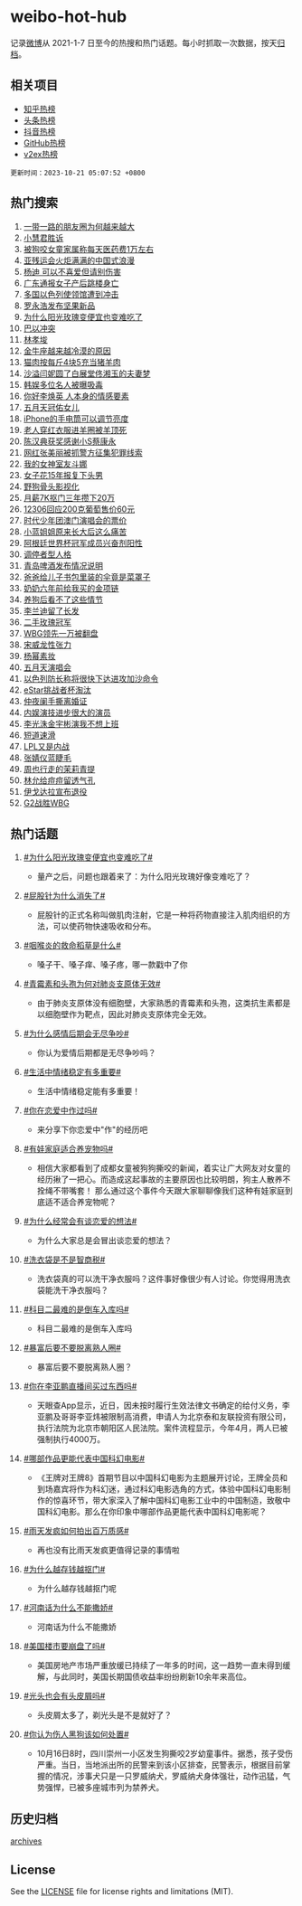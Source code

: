 # weibo-hot-hub

记录[微博](https://www.weibo.com)从 2021-1-7 日至今的热搜和热门话题。每小时抓取一次数据，按天[归档](archives)。

## 相关项目

- [知乎热榜](https://github.com/lonnyzhang423/zhihu-hot-hub)
- [头条热榜](https://github.com/lonnyzhang423/toutiao-hot-hub)
- [抖音热榜](https://github.com/lonnyzhang423/douyin-hot-hub)
- [GitHub热榜](https://github.com/lonnyzhang423/github-hot-hub)
- [v2ex热榜](https://github.com/lonnyzhang423/v2ex-hot-hub)


`更新时间：2023-10-21 05:07:52 +0800`

## 热门搜索

1. [一带一路的朋友圈为何越来越大](https://m.weibo.cn/search?containerid=100103type%3D1%26t%3D10%26q%3D%23%E4%B8%80%E5%B8%A6%E4%B8%80%E8%B7%AF%E7%9A%84%E6%9C%8B%E5%8F%8B%E5%9C%88%E4%B8%BA%E4%BD%95%E8%B6%8A%E6%9D%A5%E8%B6%8A%E5%A4%A7%23&stream_entry_id=51&isnewpage=1&extparam=seat%3D1%26stream_entry_id%3D51%26q%3D%2523%25E4%25B8%2580%25E5%25B8%25A6%25E4%25B8%2580%25E8%25B7%25AF%25E7%259A%2584%25E6%259C%258B%25E5%258F%258B%25E5%259C%2588%25E4%25B8%25BA%25E4%25BD%2595%25E8%25B6%258A%25E6%259D%25A5%25E8%25B6%258A%25E5%25A4%25A7%2523%26c_type%3D51%26dgr%3D0%26cate%3D10103%26pos%3D0%26filter_type%3Drealtimehot%26display_time%3D1697836071%26pre_seqid%3D169783607102606463113)
1. [小慧君胜诉](https://m.weibo.cn/search?containerid=100103type%3D1%26t%3D10%26q%3D%23%E5%B0%8F%E6%85%A7%E5%90%9B%E8%83%9C%E8%AF%89%23&stream_entry_id=31&isnewpage=1&extparam=seat%3D1%26flag%3D2%26stream_entry_id%3D31%26filter_type%3Drealtimehot%26c_type%3D31%26dgr%3D0%26band_rank%3D1%26q%3D%2523%25E5%25B0%258F%25E6%2585%25A7%25E5%2590%259B%25E8%2583%259C%25E8%25AF%2589%2523%26pos%3D0%26realpos%3D1%26lcate%3D5001%26cate%3D5001%26display_time%3D1697836071%26pre_seqid%3D169783607102606463113)
1. [被狗咬女童家属称每天医药费1万左右](https://m.weibo.cn/search?containerid=100103type%3D1%26t%3D10%26q%3D%23%E8%A2%AB%E7%8B%97%E5%92%AC%E5%A5%B3%E7%AB%A5%E5%AE%B6%E5%B1%9E%E7%A7%B0%E6%AF%8F%E5%A4%A9%E5%8C%BB%E8%8D%AF%E8%B4%B91%E4%B8%87%E5%B7%A6%E5%8F%B3%23&stream_entry_id=31&isnewpage=1&extparam=seat%3D1%26flag%3D2%26stream_entry_id%3D31%26filter_type%3Drealtimehot%26c_type%3D31%26dgr%3D0%26band_rank%3D2%26q%3D%2523%25E8%25A2%25AB%25E7%258B%2597%25E5%2592%25AC%25E5%25A5%25B3%25E7%25AB%25A5%25E5%25AE%25B6%25E5%25B1%259E%25E7%25A7%25B0%25E6%25AF%258F%25E5%25A4%25A9%25E5%258C%25BB%25E8%258D%25AF%25E8%25B4%25B91%25E4%25B8%2587%25E5%25B7%25A6%25E5%258F%25B3%2523%26pos%3D1%26realpos%3D2%26lcate%3D5001%26cate%3D5001%26display_time%3D1697836071%26pre_seqid%3D169783607102606463113)
1. [亚残运会火炬满满的中国式浪漫](https://m.weibo.cn/search?containerid=100103type%3D1%26t%3D10%26q%3D%23%E4%BA%9A%E6%AE%8B%E8%BF%90%E4%BC%9A%E7%81%AB%E7%82%AC%E6%BB%A1%E6%BB%A1%E7%9A%84%E4%B8%AD%E5%9B%BD%E5%BC%8F%E6%B5%AA%E6%BC%AB%23&stream_entry_id=31&isnewpage=1&extparam=seat%3D1%26flag%3D0%26stream_entry_id%3D31%26filter_type%3Drealtimehot%26c_type%3D31%26dgr%3D0%26band_rank%3D3%26q%3D%2523%25E4%25BA%259A%25E6%25AE%258B%25E8%25BF%2590%25E4%25BC%259A%25E7%2581%25AB%25E7%2582%25AC%25E6%25BB%25A1%25E6%25BB%25A1%25E7%259A%2584%25E4%25B8%25AD%25E5%259B%25BD%25E5%25BC%258F%25E6%25B5%25AA%25E6%25BC%25AB%2523%26pos%3D2%26realpos%3D3%26lcate%3D5001%26cate%3D5001%26display_time%3D1697836071%26pre_seqid%3D169783607102606463113)
1. [杨迪 可以不喜爱但请别伤害](https://m.weibo.cn/search?containerid=100103type%3D1%26t%3D10%26q%3D%E6%9D%A8%E8%BF%AA+%E5%8F%AF%E4%BB%A5%E4%B8%8D%E5%96%9C%E7%88%B1%E4%BD%86%E8%AF%B7%E5%88%AB%E4%BC%A4%E5%AE%B3&stream_entry_id=31&isnewpage=1&extparam=seat%3D1%26flag%3D16%26stream_entry_id%3D31%26filter_type%3Drealtimehot%26c_type%3D31%26dgr%3D0%26band_rank%3D4%26q%3D%25E6%259D%25A8%25E8%25BF%25AA%2520%25E5%258F%25AF%25E4%25BB%25A5%25E4%25B8%258D%25E5%2596%259C%25E7%2588%25B1%25E4%25BD%2586%25E8%25AF%25B7%25E5%2588%25AB%25E4%25BC%25A4%25E5%25AE%25B3%26pos%3D3%26realpos%3D4%26lcate%3D5001%26cate%3D5001%26display_time%3D1697836071%26pre_seqid%3D169783607102606463113)
1. [广东通报女子产后跳楼身亡](https://m.weibo.cn/search?containerid=100103type%3D1%26t%3D10%26q%3D%23%E5%B9%BF%E4%B8%9C%E9%80%9A%E6%8A%A5%E5%A5%B3%E5%AD%90%E4%BA%A7%E5%90%8E%E8%B7%B3%E6%A5%BC%E8%BA%AB%E4%BA%A1%23&stream_entry_id=31&isnewpage=1&extparam=seat%3D1%26flag%3D0%26stream_entry_id%3D31%26filter_type%3Drealtimehot%26c_type%3D31%26dgr%3D0%26band_rank%3D5%26q%3D%2523%25E5%25B9%25BF%25E4%25B8%259C%25E9%2580%259A%25E6%258A%25A5%25E5%25A5%25B3%25E5%25AD%2590%25E4%25BA%25A7%25E5%2590%258E%25E8%25B7%25B3%25E6%25A5%25BC%25E8%25BA%25AB%25E4%25BA%25A1%2523%26pos%3D4%26realpos%3D5%26lcate%3D5001%26cate%3D5001%26display_time%3D1697836071%26pre_seqid%3D169783607102606463113)
1. [多国以色列使领馆遭到冲击](https://m.weibo.cn/search?containerid=100103type%3D1%26t%3D10%26q%3D%23%E5%A4%9A%E5%9B%BD%E4%BB%A5%E8%89%B2%E5%88%97%E4%BD%BF%E9%A2%86%E9%A6%86%E9%81%AD%E5%88%B0%E5%86%B2%E5%87%BB%23&stream_entry_id=31&isnewpage=1&extparam=seat%3D1%26flag%3D2%26stream_entry_id%3D31%26filter_type%3Drealtimehot%26c_type%3D31%26dgr%3D0%26band_rank%3D6%26q%3D%2523%25E5%25A4%259A%25E5%259B%25BD%25E4%25BB%25A5%25E8%2589%25B2%25E5%2588%2597%25E4%25BD%25BF%25E9%25A2%2586%25E9%25A6%2586%25E9%2581%25AD%25E5%2588%25B0%25E5%2586%25B2%25E5%2587%25BB%2523%26pos%3D5%26realpos%3D6%26lcate%3D5001%26cate%3D5001%26display_time%3D1697836071%26pre_seqid%3D169783607102606463113)
1. [罗永浩发布坚果新品](https://m.weibo.cn/search?containerid=100103type%3D1%26t%3D10%26q%3D%23%E7%BD%97%E6%B0%B8%E6%B5%A9%E5%8F%91%E5%B8%83%E5%9D%9A%E6%9E%9C%E6%96%B0%E5%93%81%23&stream_entry_id=31&isnewpage=1&extparam=seat%3D1%26stream_entry_id%3D31%26filter_type%3Drealtimehot%26c_type%3D31%26adid%3D208542%26band_rank%3D7%26is_ad_pos%3D1%26dgr%3D0%26pos%3D6%26cate%3D5001%26lcate%3D5001%26topic_ad%3D1%26q%3D%2523%25E7%25BD%2597%25E6%25B0%25B8%25E6%25B5%25A9%25E5%258F%2591%25E5%25B8%2583%25E5%259D%259A%25E6%259E%259C%25E6%2596%25B0%25E5%2593%2581%2523%26display_time%3D1697836071%26pre_seqid%3D169783607102606463113)
1. [为什么阳光玫瑰变便宜也变难吃了](https://m.weibo.cn/search?containerid=100103type%3D1%26t%3D10%26q%3D%23%E4%B8%BA%E4%BB%80%E4%B9%88%E9%98%B3%E5%85%89%E7%8E%AB%E7%91%B0%E5%8F%98%E4%BE%BF%E5%AE%9C%E4%B9%9F%E5%8F%98%E9%9A%BE%E5%90%83%E4%BA%86%23&stream_entry_id=31&isnewpage=1&extparam=seat%3D1%26flag%3D2%26stream_entry_id%3D31%26filter_type%3Drealtimehot%26c_type%3D31%26dgr%3D0%26band_rank%3D7%26q%3D%2523%25E4%25B8%25BA%25E4%25BB%2580%25E4%25B9%2588%25E9%2598%25B3%25E5%2585%2589%25E7%258E%25AB%25E7%2591%25B0%25E5%258F%2598%25E4%25BE%25BF%25E5%25AE%259C%25E4%25B9%259F%25E5%258F%2598%25E9%259A%25BE%25E5%2590%2583%25E4%25BA%2586%2523%26pos%3D7%26realpos%3D7%26lcate%3D5001%26cate%3D5001%26display_time%3D1697836071%26pre_seqid%3D169783607102606463113)
1. [巴以冲突](https://m.weibo.cn/search?containerid=100103type%3D1%26t%3D10%26q%3D%23%E5%B7%B4%E4%BB%A5%E5%86%B2%E7%AA%81%23&stream_entry_id=31&isnewpage=1&extparam=seat%3D1%26flag%3D16%26stream_entry_id%3D31%26filter_type%3Drealtimehot%26c_type%3D31%26dgr%3D0%26band_rank%3D8%26q%3D%2523%25E5%25B7%25B4%25E4%25BB%25A5%25E5%2586%25B2%25E7%25AA%2581%2523%26pos%3D8%26realpos%3D8%26lcate%3D5001%26cate%3D5001%26display_time%3D1697836071%26pre_seqid%3D169783607102606463113)
1. [林孝埈](https://m.weibo.cn/search?containerid=100103type%3D1%26t%3D10%26q%3D%E6%9E%97%E5%AD%9D%E5%9F%88&stream_entry_id=31&isnewpage=1&extparam=seat%3D1%26flag%3D0%26stream_entry_id%3D31%26filter_type%3Drealtimehot%26c_type%3D31%26dgr%3D0%26band_rank%3D9%26q%3D%25E6%259E%2597%25E5%25AD%259D%25E5%259F%2588%26pos%3D9%26realpos%3D9%26lcate%3D5001%26cate%3D5001%26display_time%3D1697836071%26pre_seqid%3D169783607102606463113)
1. [金牛座越来越冷漠的原因](https://m.weibo.cn/search?containerid=100103type%3D1%26t%3D10%26q%3D%E9%87%91%E7%89%9B%E5%BA%A7%E8%B6%8A%E6%9D%A5%E8%B6%8A%E5%86%B7%E6%BC%A0%E7%9A%84%E5%8E%9F%E5%9B%A0&stream_entry_id=31&isnewpage=1&extparam=seat%3D1%26flag%3D0%26stream_entry_id%3D31%26filter_type%3Drealtimehot%26c_type%3D31%26dgr%3D0%26band_rank%3D10%26q%3D%25E9%2587%2591%25E7%2589%259B%25E5%25BA%25A7%25E8%25B6%258A%25E6%259D%25A5%25E8%25B6%258A%25E5%2586%25B7%25E6%25BC%25A0%25E7%259A%2584%25E5%258E%259F%25E5%259B%25A0%26pos%3D10%26realpos%3D10%26lcate%3D5001%26cate%3D5001%26display_time%3D1697836071%26pre_seqid%3D169783607102606463113)
1. [猫肉按每斤4块5充当猪羊肉](https://m.weibo.cn/search?containerid=100103type%3D1%26t%3D10%26q%3D%23%E7%8C%AB%E8%82%89%E6%8C%89%E6%AF%8F%E6%96%A44%E5%9D%975%E5%85%85%E5%BD%93%E7%8C%AA%E7%BE%8A%E8%82%89%23&stream_entry_id=31&isnewpage=1&extparam=seat%3D1%26flag%3D2%26stream_entry_id%3D31%26filter_type%3Drealtimehot%26c_type%3D31%26dgr%3D0%26band_rank%3D11%26q%3D%2523%25E7%258C%25AB%25E8%2582%2589%25E6%258C%2589%25E6%25AF%258F%25E6%2596%25A44%25E5%259D%25975%25E5%2585%2585%25E5%25BD%2593%25E7%258C%25AA%25E7%25BE%258A%25E8%2582%2589%2523%26pos%3D11%26realpos%3D11%26lcate%3D5001%26cate%3D5001%26display_time%3D1697836071%26pre_seqid%3D169783607102606463113)
1. [沙溢闫妮圆了白展堂佟湘玉的夫妻梦](https://m.weibo.cn/search?containerid=100103type%3D1%26t%3D10%26q%3D%23%E6%B2%99%E6%BA%A2%E9%97%AB%E5%A6%AE%E5%9C%86%E4%BA%86%E7%99%BD%E5%B1%95%E5%A0%82%E4%BD%9F%E6%B9%98%E7%8E%89%E7%9A%84%E5%A4%AB%E5%A6%BB%E6%A2%A6%23&stream_entry_id=31&isnewpage=1&extparam=seat%3D1%26flag%3D0%26stream_entry_id%3D31%26filter_type%3Drealtimehot%26c_type%3D31%26dgr%3D0%26band_rank%3D12%26q%3D%2523%25E6%25B2%2599%25E6%25BA%25A2%25E9%2597%25AB%25E5%25A6%25AE%25E5%259C%2586%25E4%25BA%2586%25E7%2599%25BD%25E5%25B1%2595%25E5%25A0%2582%25E4%25BD%259F%25E6%25B9%2598%25E7%258E%2589%25E7%259A%2584%25E5%25A4%25AB%25E5%25A6%25BB%25E6%25A2%25A6%2523%26pos%3D12%26realpos%3D12%26lcate%3D5001%26cate%3D5001%26display_time%3D1697836071%26pre_seqid%3D169783607102606463113)
1. [韩娱多位名人被曝吸毒](https://m.weibo.cn/search?containerid=100103type%3D1%26t%3D10%26q%3D%23%E9%9F%A9%E5%A8%B1%E5%A4%9A%E4%BD%8D%E5%90%8D%E4%BA%BA%E8%A2%AB%E6%9B%9D%E5%90%B8%E6%AF%92%23&stream_entry_id=31&isnewpage=1&extparam=seat%3D1%26flag%3D0%26stream_entry_id%3D31%26filter_type%3Drealtimehot%26c_type%3D31%26dgr%3D0%26band_rank%3D13%26q%3D%2523%25E9%259F%25A9%25E5%25A8%25B1%25E5%25A4%259A%25E4%25BD%258D%25E5%2590%258D%25E4%25BA%25BA%25E8%25A2%25AB%25E6%259B%259D%25E5%2590%25B8%25E6%25AF%2592%2523%26pos%3D13%26realpos%3D13%26lcate%3D5001%26cate%3D5001%26display_time%3D1697836071%26pre_seqid%3D169783607102606463113)
1. [你好李焕英 人本身的情感要素](https://m.weibo.cn/search?containerid=100103type%3D1%26t%3D10%26q%3D%E4%BD%A0%E5%A5%BD%E6%9D%8E%E7%84%95%E8%8B%B1+%E4%BA%BA%E6%9C%AC%E8%BA%AB%E7%9A%84%E6%83%85%E6%84%9F%E8%A6%81%E7%B4%A0&stream_entry_id=31&isnewpage=1&extparam=seat%3D1%26flag%3D2%26stream_entry_id%3D31%26filter_type%3Drealtimehot%26c_type%3D31%26dgr%3D0%26band_rank%3D14%26q%3D%25E4%25BD%25A0%25E5%25A5%25BD%25E6%259D%258E%25E7%2584%2595%25E8%258B%25B1%2520%25E4%25BA%25BA%25E6%259C%25AC%25E8%25BA%25AB%25E7%259A%2584%25E6%2583%2585%25E6%2584%259F%25E8%25A6%2581%25E7%25B4%25A0%26pos%3D14%26realpos%3D14%26lcate%3D5001%26cate%3D5001%26display_time%3D1697836071%26pre_seqid%3D169783607102606463113)
1. [五月天冠佑女儿](https://m.weibo.cn/search?containerid=100103type%3D1%26t%3D10%26q%3D%E4%BA%94%E6%9C%88%E5%A4%A9%E5%86%A0%E4%BD%91%E5%A5%B3%E5%84%BF&stream_entry_id=31&isnewpage=1&extparam=seat%3D1%26flag%3D0%26stream_entry_id%3D31%26filter_type%3Drealtimehot%26c_type%3D31%26dgr%3D0%26band_rank%3D15%26q%3D%25E4%25BA%2594%25E6%259C%2588%25E5%25A4%25A9%25E5%2586%25A0%25E4%25BD%2591%25E5%25A5%25B3%25E5%2584%25BF%26pos%3D15%26realpos%3D15%26lcate%3D5001%26cate%3D5001%26display_time%3D1697836071%26pre_seqid%3D169783607102606463113)
1. [iPhone的手电筒可以调节亮度](https://m.weibo.cn/search?containerid=100103type%3D1%26t%3D10%26q%3DiPhone%E7%9A%84%E6%89%8B%E7%94%B5%E7%AD%92%E5%8F%AF%E4%BB%A5%E8%B0%83%E8%8A%82%E4%BA%AE%E5%BA%A6&stream_entry_id=31&isnewpage=1&extparam=seat%3D1%26flag%3D0%26stream_entry_id%3D31%26filter_type%3Drealtimehot%26c_type%3D31%26dgr%3D0%26band_rank%3D16%26q%3DiPhone%25E7%259A%2584%25E6%2589%258B%25E7%2594%25B5%25E7%25AD%2592%25E5%258F%25AF%25E4%25BB%25A5%25E8%25B0%2583%25E8%258A%2582%25E4%25BA%25AE%25E5%25BA%25A6%26pos%3D16%26realpos%3D16%26lcate%3D5001%26cate%3D5001%26display_time%3D1697836071%26pre_seqid%3D169783607102606463113)
1. [老人穿红衣服进羊圈被羊顶死](https://m.weibo.cn/search?containerid=100103type%3D1%26t%3D10%26q%3D%23%E8%80%81%E4%BA%BA%E7%A9%BF%E7%BA%A2%E8%A1%A3%E6%9C%8D%E8%BF%9B%E7%BE%8A%E5%9C%88%E8%A2%AB%E7%BE%8A%E9%A1%B6%E6%AD%BB%23&stream_entry_id=31&isnewpage=1&extparam=seat%3D1%26flag%3D0%26stream_entry_id%3D31%26filter_type%3Drealtimehot%26c_type%3D31%26dgr%3D0%26band_rank%3D17%26q%3D%2523%25E8%2580%2581%25E4%25BA%25BA%25E7%25A9%25BF%25E7%25BA%25A2%25E8%25A1%25A3%25E6%259C%258D%25E8%25BF%259B%25E7%25BE%258A%25E5%259C%2588%25E8%25A2%25AB%25E7%25BE%258A%25E9%25A1%25B6%25E6%25AD%25BB%2523%26pos%3D17%26realpos%3D17%26lcate%3D5001%26cate%3D5001%26display_time%3D1697836071%26pre_seqid%3D169783607102606463113)
1. [陈汉典获奖感谢小S蔡康永](https://m.weibo.cn/search?containerid=100103type%3D1%26t%3D10%26q%3D%23%E9%99%88%E6%B1%89%E5%85%B8%E8%8E%B7%E5%A5%96%E6%84%9F%E8%B0%A2%E5%B0%8FS%E8%94%A1%E5%BA%B7%E6%B0%B8%23&stream_entry_id=31&isnewpage=1&extparam=seat%3D1%26flag%3D0%26stream_entry_id%3D31%26filter_type%3Drealtimehot%26c_type%3D31%26dgr%3D0%26band_rank%3D18%26q%3D%2523%25E9%2599%2588%25E6%25B1%2589%25E5%2585%25B8%25E8%258E%25B7%25E5%25A5%2596%25E6%2584%259F%25E8%25B0%25A2%25E5%25B0%258FS%25E8%2594%25A1%25E5%25BA%25B7%25E6%25B0%25B8%2523%26pos%3D18%26realpos%3D18%26lcate%3D5001%26cate%3D5001%26display_time%3D1697836071%26pre_seqid%3D169783607102606463113)
1. [网红张美丽被抓警方征集犯罪线索](https://m.weibo.cn/search?containerid=100103type%3D1%26t%3D10%26q%3D%23%E7%BD%91%E7%BA%A2%E5%BC%A0%E7%BE%8E%E4%B8%BD%E8%A2%AB%E6%8A%93%E8%AD%A6%E6%96%B9%E5%BE%81%E9%9B%86%E7%8A%AF%E7%BD%AA%E7%BA%BF%E7%B4%A2%23&stream_entry_id=31&isnewpage=1&extparam=seat%3D1%26flag%3D0%26stream_entry_id%3D31%26filter_type%3Drealtimehot%26c_type%3D31%26dgr%3D0%26band_rank%3D19%26q%3D%2523%25E7%25BD%2591%25E7%25BA%25A2%25E5%25BC%25A0%25E7%25BE%258E%25E4%25B8%25BD%25E8%25A2%25AB%25E6%258A%2593%25E8%25AD%25A6%25E6%2596%25B9%25E5%25BE%2581%25E9%259B%2586%25E7%258A%25AF%25E7%25BD%25AA%25E7%25BA%25BF%25E7%25B4%25A2%2523%26pos%3D19%26realpos%3D19%26lcate%3D5001%26cate%3D5001%26display_time%3D1697836071%26pre_seqid%3D169783607102606463113)
1. [我的女神室友斗娜](https://m.weibo.cn/search?containerid=100103type%3D1%26t%3D10%26q%3D%E6%88%91%E7%9A%84%E5%A5%B3%E7%A5%9E%E5%AE%A4%E5%8F%8B%E6%96%97%E5%A8%9C&stream_entry_id=31&isnewpage=1&extparam=seat%3D1%26flag%3D0%26stream_entry_id%3D31%26filter_type%3Drealtimehot%26c_type%3D31%26dgr%3D0%26band_rank%3D20%26q%3D%25E6%2588%2591%25E7%259A%2584%25E5%25A5%25B3%25E7%25A5%259E%25E5%25AE%25A4%25E5%258F%258B%25E6%2596%2597%25E5%25A8%259C%26pos%3D20%26realpos%3D20%26lcate%3D5001%26cate%3D5001%26display_time%3D1697836071%26pre_seqid%3D169783607102606463113)
1. [女子花15年报复下头男](https://m.weibo.cn/search?containerid=100103type%3D1%26t%3D10%26q%3D%23%E5%A5%B3%E5%AD%90%E8%8A%B115%E5%B9%B4%E6%8A%A5%E5%A4%8D%E4%B8%8B%E5%A4%B4%E7%94%B7%23&stream_entry_id=31&isnewpage=1&extparam=seat%3D1%26flag%3D0%26stream_entry_id%3D31%26filter_type%3Drealtimehot%26c_type%3D31%26dgr%3D0%26band_rank%3D21%26q%3D%2523%25E5%25A5%25B3%25E5%25AD%2590%25E8%258A%25B115%25E5%25B9%25B4%25E6%258A%25A5%25E5%25A4%258D%25E4%25B8%258B%25E5%25A4%25B4%25E7%2594%25B7%2523%26pos%3D21%26realpos%3D21%26lcate%3D5001%26cate%3D5001%26display_time%3D1697836071%26pre_seqid%3D169783607102606463113)
1. [野狗骨头影视化](https://m.weibo.cn/search?containerid=100103type%3D1%26t%3D10%26q%3D%E9%87%8E%E7%8B%97%E9%AA%A8%E5%A4%B4%E5%BD%B1%E8%A7%86%E5%8C%96&stream_entry_id=31&isnewpage=1&extparam=seat%3D1%26flag%3D0%26stream_entry_id%3D31%26filter_type%3Drealtimehot%26c_type%3D31%26dgr%3D0%26band_rank%3D22%26q%3D%25E9%2587%258E%25E7%258B%2597%25E9%25AA%25A8%25E5%25A4%25B4%25E5%25BD%25B1%25E8%25A7%2586%25E5%258C%2596%26pos%3D22%26realpos%3D22%26lcate%3D5001%26cate%3D5001%26display_time%3D1697836071%26pre_seqid%3D169783607102606463113)
1. [月薪7K抠门三年攒下20万](https://m.weibo.cn/search?containerid=100103type%3D1%26t%3D10%26q%3D%23%E6%9C%88%E8%96%AA7K%E6%8A%A0%E9%97%A8%E4%B8%89%E5%B9%B4%E6%94%92%E4%B8%8B20%E4%B8%87%23&stream_entry_id=31&isnewpage=1&extparam=seat%3D1%26flag%3D0%26stream_entry_id%3D31%26filter_type%3Drealtimehot%26c_type%3D31%26dgr%3D0%26band_rank%3D23%26q%3D%2523%25E6%259C%2588%25E8%2596%25AA7K%25E6%258A%25A0%25E9%2597%25A8%25E4%25B8%2589%25E5%25B9%25B4%25E6%2594%2592%25E4%25B8%258B20%25E4%25B8%2587%2523%26pos%3D23%26realpos%3D23%26lcate%3D5001%26cate%3D5001%26display_time%3D1697836071%26pre_seqid%3D169783607102606463113)
1. [12306回应200克葡萄售价60元](https://m.weibo.cn/search?containerid=100103type%3D1%26t%3D10%26q%3D%2312306%E5%9B%9E%E5%BA%94200%E5%85%8B%E8%91%A1%E8%90%84%E5%94%AE%E4%BB%B760%E5%85%83%23&stream_entry_id=31&isnewpage=1&extparam=seat%3D1%26flag%3D0%26stream_entry_id%3D31%26filter_type%3Drealtimehot%26c_type%3D31%26dgr%3D0%26band_rank%3D24%26q%3D%252312306%25E5%259B%259E%25E5%25BA%2594200%25E5%2585%258B%25E8%2591%25A1%25E8%2590%2584%25E5%2594%25AE%25E4%25BB%25B760%25E5%2585%2583%2523%26pos%3D24%26realpos%3D24%26lcate%3D5001%26cate%3D5001%26display_time%3D1697836071%26pre_seqid%3D169783607102606463113)
1. [时代少年团澳门演唱会的票价](https://m.weibo.cn/search?containerid=100103type%3D1%26t%3D10%26q%3D%23%E6%97%B6%E4%BB%A3%E5%B0%91%E5%B9%B4%E5%9B%A2%E6%BE%B3%E9%97%A8%E6%BC%94%E5%94%B1%E4%BC%9A%E7%9A%84%E7%A5%A8%E4%BB%B7%23&stream_entry_id=31&isnewpage=1&extparam=seat%3D1%26flag%3D0%26stream_entry_id%3D31%26filter_type%3Drealtimehot%26c_type%3D31%26dgr%3D0%26band_rank%3D25%26q%3D%2523%25E6%2597%25B6%25E4%25BB%25A3%25E5%25B0%2591%25E5%25B9%25B4%25E5%259B%25A2%25E6%25BE%25B3%25E9%2597%25A8%25E6%25BC%2594%25E5%2594%25B1%25E4%25BC%259A%25E7%259A%2584%25E7%25A5%25A8%25E4%25BB%25B7%2523%26pos%3D25%26realpos%3D25%26lcate%3D5001%26cate%3D5001%26display_time%3D1697836071%26pre_seqid%3D169783607102606463113)
1. [小蓝姐姐原来长大后这么痛苦](https://m.weibo.cn/search?containerid=100103type%3D1%26t%3D10%26q%3D%E5%B0%8F%E8%93%9D%E5%A7%90%E5%A7%90%E5%8E%9F%E6%9D%A5%E9%95%BF%E5%A4%A7%E5%90%8E%E8%BF%99%E4%B9%88%E7%97%9B%E8%8B%A6&stream_entry_id=31&isnewpage=1&extparam=seat%3D1%26flag%3D0%26stream_entry_id%3D31%26filter_type%3Drealtimehot%26c_type%3D31%26dgr%3D0%26band_rank%3D26%26q%3D%25E5%25B0%258F%25E8%2593%259D%25E5%25A7%2590%25E5%25A7%2590%25E5%258E%259F%25E6%259D%25A5%25E9%2595%25BF%25E5%25A4%25A7%25E5%2590%258E%25E8%25BF%2599%25E4%25B9%2588%25E7%2597%259B%25E8%258B%25A6%26pos%3D26%26realpos%3D26%26lcate%3D5001%26cate%3D5001%26display_time%3D1697836071%26pre_seqid%3D169783607102606463113)
1. [阿根廷世界杯冠军成员兴奋剂阳性](https://m.weibo.cn/search?containerid=100103type%3D1%26t%3D10%26q%3D%23%E9%98%BF%E6%A0%B9%E5%BB%B7%E4%B8%96%E7%95%8C%E6%9D%AF%E5%86%A0%E5%86%9B%E6%88%90%E5%91%98%E5%85%B4%E5%A5%8B%E5%89%82%E9%98%B3%E6%80%A7%23&stream_entry_id=31&isnewpage=1&extparam=seat%3D1%26flag%3D0%26stream_entry_id%3D31%26filter_type%3Drealtimehot%26c_type%3D31%26dgr%3D0%26band_rank%3D27%26q%3D%2523%25E9%2598%25BF%25E6%25A0%25B9%25E5%25BB%25B7%25E4%25B8%2596%25E7%2595%258C%25E6%259D%25AF%25E5%2586%25A0%25E5%2586%259B%25E6%2588%2590%25E5%2591%2598%25E5%2585%25B4%25E5%25A5%258B%25E5%2589%2582%25E9%2598%25B3%25E6%2580%25A7%2523%26pos%3D27%26realpos%3D27%26lcate%3D5001%26cate%3D5001%26display_time%3D1697836071%26pre_seqid%3D169783607102606463113)
1. [调停者型人格](https://m.weibo.cn/search?containerid=100103type%3D1%26t%3D10%26q%3D%E8%B0%83%E5%81%9C%E8%80%85%E5%9E%8B%E4%BA%BA%E6%A0%BC&stream_entry_id=31&isnewpage=1&extparam=seat%3D1%26flag%3D0%26stream_entry_id%3D31%26filter_type%3Drealtimehot%26c_type%3D31%26dgr%3D0%26band_rank%3D28%26q%3D%25E8%25B0%2583%25E5%2581%259C%25E8%2580%2585%25E5%259E%258B%25E4%25BA%25BA%25E6%25A0%25BC%26pos%3D28%26realpos%3D28%26lcate%3D5001%26cate%3D5001%26display_time%3D1697836071%26pre_seqid%3D169783607102606463113)
1. [青岛啤酒发布情况说明](https://m.weibo.cn/search?containerid=100103type%3D1%26t%3D10%26q%3D%23%E9%9D%92%E5%B2%9B%E5%95%A4%E9%85%92%E5%8F%91%E5%B8%83%E6%83%85%E5%86%B5%E8%AF%B4%E6%98%8E%23&stream_entry_id=31&isnewpage=1&extparam=seat%3D1%26flag%3D0%26stream_entry_id%3D31%26filter_type%3Drealtimehot%26c_type%3D31%26dgr%3D0%26band_rank%3D29%26q%3D%2523%25E9%259D%2592%25E5%25B2%259B%25E5%2595%25A4%25E9%2585%2592%25E5%258F%2591%25E5%25B8%2583%25E6%2583%2585%25E5%2586%25B5%25E8%25AF%25B4%25E6%2598%258E%2523%26pos%3D29%26realpos%3D29%26lcate%3D5001%26cate%3D5001%26display_time%3D1697836071%26pre_seqid%3D169783607102606463113)
1. [爸爸给儿子书包里装的伞竟是菜罩子](https://m.weibo.cn/search?containerid=100103type%3D1%26t%3D10%26q%3D%23%E7%88%B8%E7%88%B8%E7%BB%99%E5%84%BF%E5%AD%90%E4%B9%A6%E5%8C%85%E9%87%8C%E8%A3%85%E7%9A%84%E4%BC%9E%E7%AB%9F%E6%98%AF%E8%8F%9C%E7%BD%A9%E5%AD%90%23&stream_entry_id=31&isnewpage=1&extparam=seat%3D1%26flag%3D1%26stream_entry_id%3D31%26filter_type%3Drealtimehot%26c_type%3D31%26dgr%3D0%26band_rank%3D30%26q%3D%2523%25E7%2588%25B8%25E7%2588%25B8%25E7%25BB%2599%25E5%2584%25BF%25E5%25AD%2590%25E4%25B9%25A6%25E5%258C%2585%25E9%2587%258C%25E8%25A3%2585%25E7%259A%2584%25E4%25BC%259E%25E7%25AB%259F%25E6%2598%25AF%25E8%258F%259C%25E7%25BD%25A9%25E5%25AD%2590%2523%26pos%3D30%26realpos%3D30%26lcate%3D5001%26cate%3D5001%26display_time%3D1697836071%26pre_seqid%3D169783607102606463113)
1. [奶奶六年前给我买的金项链](https://m.weibo.cn/search?containerid=100103type%3D1%26t%3D10%26q%3D%23%E5%A5%B6%E5%A5%B6%E5%85%AD%E5%B9%B4%E5%89%8D%E7%BB%99%E6%88%91%E4%B9%B0%E7%9A%84%E9%87%91%E9%A1%B9%E9%93%BE%23&stream_entry_id=31&isnewpage=1&extparam=seat%3D1%26flag%3D0%26stream_entry_id%3D31%26filter_type%3Drealtimehot%26c_type%3D31%26dgr%3D0%26band_rank%3D31%26q%3D%2523%25E5%25A5%25B6%25E5%25A5%25B6%25E5%2585%25AD%25E5%25B9%25B4%25E5%2589%258D%25E7%25BB%2599%25E6%2588%2591%25E4%25B9%25B0%25E7%259A%2584%25E9%2587%2591%25E9%25A1%25B9%25E9%2593%25BE%2523%26pos%3D31%26realpos%3D31%26lcate%3D5001%26cate%3D5001%26display_time%3D1697836071%26pre_seqid%3D169783607102606463113)
1. [养狗后看不了这些情节](https://m.weibo.cn/search?containerid=100103type%3D1%26t%3D10%26q%3D%23%E5%85%BB%E7%8B%97%E5%90%8E%E7%9C%8B%E4%B8%8D%E4%BA%86%E8%BF%99%E4%BA%9B%E6%83%85%E8%8A%82%23&stream_entry_id=31&isnewpage=1&extparam=seat%3D1%26flag%3D0%26stream_entry_id%3D31%26filter_type%3Drealtimehot%26c_type%3D31%26dgr%3D0%26band_rank%3D32%26q%3D%2523%25E5%2585%25BB%25E7%258B%2597%25E5%2590%258E%25E7%259C%258B%25E4%25B8%258D%25E4%25BA%2586%25E8%25BF%2599%25E4%25BA%259B%25E6%2583%2585%25E8%258A%2582%2523%26pos%3D32%26realpos%3D32%26lcate%3D5001%26cate%3D5001%26display_time%3D1697836071%26pre_seqid%3D169783607102606463113)
1. [李兰迪留了长发](https://m.weibo.cn/search?containerid=100103type%3D1%26t%3D10%26q%3D%23%E6%9D%8E%E5%85%B0%E8%BF%AA%E7%95%99%E4%BA%86%E9%95%BF%E5%8F%91%23&stream_entry_id=31&isnewpage=1&extparam=seat%3D1%26flag%3D0%26stream_entry_id%3D31%26filter_type%3Drealtimehot%26c_type%3D31%26dgr%3D0%26band_rank%3D33%26q%3D%2523%25E6%259D%258E%25E5%2585%25B0%25E8%25BF%25AA%25E7%2595%2599%25E4%25BA%2586%25E9%2595%25BF%25E5%258F%2591%2523%26pos%3D33%26realpos%3D33%26lcate%3D5001%26cate%3D5001%26display_time%3D1697836071%26pre_seqid%3D169783607102606463113)
1. [二手玫瑰冠军](https://m.weibo.cn/search?containerid=100103type%3D1%26t%3D10%26q%3D%23%E4%BA%8C%E6%89%8B%E7%8E%AB%E7%91%B0%E5%86%A0%E5%86%9B%23&stream_entry_id=31&isnewpage=1&extparam=seat%3D1%26flag%3D0%26stream_entry_id%3D31%26filter_type%3Drealtimehot%26c_type%3D31%26dgr%3D0%26band_rank%3D34%26q%3D%2523%25E4%25BA%258C%25E6%2589%258B%25E7%258E%25AB%25E7%2591%25B0%25E5%2586%25A0%25E5%2586%259B%2523%26pos%3D34%26realpos%3D34%26lcate%3D5001%26cate%3D5001%26display_time%3D1697836071%26pre_seqid%3D169783607102606463113)
1. [WBG领先一万被翻盘](https://m.weibo.cn/search?containerid=100103type%3D1%26t%3D10%26q%3D%23WBG%E9%A2%86%E5%85%88%E4%B8%80%E4%B8%87%E8%A2%AB%E7%BF%BB%E7%9B%98%23&stream_entry_id=31&isnewpage=1&extparam=seat%3D1%26flag%3D0%26stream_entry_id%3D31%26filter_type%3Drealtimehot%26c_type%3D31%26dgr%3D0%26band_rank%3D35%26q%3D%2523WBG%25E9%25A2%2586%25E5%2585%2588%25E4%25B8%2580%25E4%25B8%2587%25E8%25A2%25AB%25E7%25BF%25BB%25E7%259B%2598%2523%26pos%3D35%26realpos%3D35%26lcate%3D5001%26cate%3D5001%26display_time%3D1697836071%26pre_seqid%3D169783607102606463113)
1. [宋威龙性张力](https://m.weibo.cn/search?containerid=100103type%3D1%26t%3D10%26q%3D%E5%AE%8B%E5%A8%81%E9%BE%99%E6%80%A7%E5%BC%A0%E5%8A%9B&stream_entry_id=31&isnewpage=1&extparam=seat%3D1%26flag%3D0%26stream_entry_id%3D31%26filter_type%3Drealtimehot%26c_type%3D31%26dgr%3D0%26band_rank%3D36%26q%3D%25E5%25AE%258B%25E5%25A8%2581%25E9%25BE%2599%25E6%2580%25A7%25E5%25BC%25A0%25E5%258A%259B%26pos%3D36%26realpos%3D36%26lcate%3D5001%26cate%3D5001%26display_time%3D1697836071%26pre_seqid%3D169783607102606463113)
1. [杨幂素妆](https://m.weibo.cn/search?containerid=100103type%3D1%26t%3D10%26q%3D%23%E6%9D%A8%E5%B9%82%E7%B4%A0%E5%A6%86%23&stream_entry_id=31&isnewpage=1&extparam=seat%3D1%26flag%3D0%26stream_entry_id%3D31%26filter_type%3Drealtimehot%26c_type%3D31%26dgr%3D0%26band_rank%3D37%26q%3D%2523%25E6%259D%25A8%25E5%25B9%2582%25E7%25B4%25A0%25E5%25A6%2586%2523%26pos%3D37%26realpos%3D37%26lcate%3D5001%26cate%3D5001%26display_time%3D1697836071%26pre_seqid%3D169783607102606463113)
1. [五月天演唱会](https://m.weibo.cn/search?containerid=100103type%3D1%26t%3D10%26q%3D%E4%BA%94%E6%9C%88%E5%A4%A9%E6%BC%94%E5%94%B1%E4%BC%9A&stream_entry_id=31&isnewpage=1&extparam=seat%3D1%26flag%3D0%26stream_entry_id%3D31%26filter_type%3Drealtimehot%26c_type%3D31%26dgr%3D0%26band_rank%3D38%26q%3D%25E4%25BA%2594%25E6%259C%2588%25E5%25A4%25A9%25E6%25BC%2594%25E5%2594%25B1%25E4%25BC%259A%26pos%3D38%26realpos%3D38%26lcate%3D5001%26cate%3D5001%26display_time%3D1697836071%26pre_seqid%3D169783607102606463113)
1. [以色列防长称将很快下达进攻加沙命令](https://m.weibo.cn/search?containerid=100103type%3D1%26t%3D10%26q%3D%23%E4%BB%A5%E8%89%B2%E5%88%97%E9%98%B2%E9%95%BF%E7%A7%B0%E5%B0%86%E5%BE%88%E5%BF%AB%E4%B8%8B%E8%BE%BE%E8%BF%9B%E6%94%BB%E5%8A%A0%E6%B2%99%E5%91%BD%E4%BB%A4%23&stream_entry_id=31&isnewpage=1&extparam=seat%3D1%26flag%3D0%26stream_entry_id%3D31%26filter_type%3Drealtimehot%26c_type%3D31%26dgr%3D0%26band_rank%3D39%26q%3D%2523%25E4%25BB%25A5%25E8%2589%25B2%25E5%2588%2597%25E9%2598%25B2%25E9%2595%25BF%25E7%25A7%25B0%25E5%25B0%2586%25E5%25BE%2588%25E5%25BF%25AB%25E4%25B8%258B%25E8%25BE%25BE%25E8%25BF%259B%25E6%2594%25BB%25E5%258A%25A0%25E6%25B2%2599%25E5%2591%25BD%25E4%25BB%25A4%2523%26pos%3D39%26realpos%3D39%26lcate%3D5001%26cate%3D5001%26display_time%3D1697836071%26pre_seqid%3D169783607102606463113)
1. [eStar挑战者杯淘汰](https://m.weibo.cn/search?containerid=100103type%3D1%26t%3D10%26q%3D%23eStar%E6%8C%91%E6%88%98%E8%80%85%E6%9D%AF%E6%B7%98%E6%B1%B0%23&stream_entry_id=31&isnewpage=1&extparam=seat%3D1%26flag%3D0%26stream_entry_id%3D31%26filter_type%3Drealtimehot%26c_type%3D31%26dgr%3D0%26band_rank%3D40%26q%3D%2523eStar%25E6%258C%2591%25E6%2588%2598%25E8%2580%2585%25E6%259D%25AF%25E6%25B7%2598%25E6%25B1%25B0%2523%26pos%3D40%26realpos%3D40%26lcate%3D5001%26cate%3D5001%26display_time%3D1697836071%26pre_seqid%3D169783607102606463113)
1. [仲夜阑手撕离婚证](https://m.weibo.cn/search?containerid=100103type%3D1%26t%3D10%26q%3D%23%E4%BB%B2%E5%A4%9C%E9%98%91%E6%89%8B%E6%92%95%E7%A6%BB%E5%A9%9A%E8%AF%81%23&stream_entry_id=31&isnewpage=1&extparam=seat%3D1%26flag%3D0%26stream_entry_id%3D31%26filter_type%3Drealtimehot%26c_type%3D31%26dgr%3D0%26band_rank%3D41%26q%3D%2523%25E4%25BB%25B2%25E5%25A4%259C%25E9%2598%2591%25E6%2589%258B%25E6%2592%2595%25E7%25A6%25BB%25E5%25A9%259A%25E8%25AF%2581%2523%26pos%3D41%26realpos%3D41%26lcate%3D5001%26cate%3D5001%26display_time%3D1697836071%26pre_seqid%3D169783607102606463113)
1. [内娱演技进步很大的演员](https://m.weibo.cn/search?containerid=100103type%3D1%26t%3D10%26q%3D%23%E5%86%85%E5%A8%B1%E6%BC%94%E6%8A%80%E8%BF%9B%E6%AD%A5%E5%BE%88%E5%A4%A7%E7%9A%84%E6%BC%94%E5%91%98%23&stream_entry_id=31&isnewpage=1&extparam=seat%3D1%26flag%3D0%26stream_entry_id%3D31%26filter_type%3Drealtimehot%26c_type%3D31%26dgr%3D0%26band_rank%3D42%26q%3D%2523%25E5%2586%2585%25E5%25A8%25B1%25E6%25BC%2594%25E6%258A%2580%25E8%25BF%259B%25E6%25AD%25A5%25E5%25BE%2588%25E5%25A4%25A7%25E7%259A%2584%25E6%25BC%2594%25E5%2591%2598%2523%26pos%3D42%26realpos%3D42%26lcate%3D5001%26cate%3D5001%26display_time%3D1697836071%26pre_seqid%3D169783607102606463113)
1. [李光洙金宇彬演我不想上班](https://m.weibo.cn/search?containerid=100103type%3D1%26t%3D10%26q%3D%23%E6%9D%8E%E5%85%89%E6%B4%99%E9%87%91%E5%AE%87%E5%BD%AC%E6%BC%94%E6%88%91%E4%B8%8D%E6%83%B3%E4%B8%8A%E7%8F%AD%23&stream_entry_id=31&isnewpage=1&extparam=seat%3D1%26flag%3D0%26stream_entry_id%3D31%26filter_type%3Drealtimehot%26c_type%3D31%26dgr%3D0%26band_rank%3D43%26q%3D%2523%25E6%259D%258E%25E5%2585%2589%25E6%25B4%2599%25E9%2587%2591%25E5%25AE%2587%25E5%25BD%25AC%25E6%25BC%2594%25E6%2588%2591%25E4%25B8%258D%25E6%2583%25B3%25E4%25B8%258A%25E7%258F%25AD%2523%26pos%3D43%26realpos%3D43%26lcate%3D5001%26cate%3D5001%26display_time%3D1697836071%26pre_seqid%3D169783607102606463113)
1. [短道速滑](https://m.weibo.cn/search?containerid=100103type%3D1%26t%3D10%26q%3D%E7%9F%AD%E9%81%93%E9%80%9F%E6%BB%91&stream_entry_id=31&isnewpage=1&extparam=seat%3D1%26flag%3D0%26stream_entry_id%3D31%26filter_type%3Drealtimehot%26c_type%3D31%26dgr%3D0%26band_rank%3D44%26q%3D%25E7%259F%25AD%25E9%2581%2593%25E9%2580%259F%25E6%25BB%2591%26pos%3D44%26realpos%3D44%26lcate%3D5001%26cate%3D5001%26display_time%3D1697836071%26pre_seqid%3D169783607102606463113)
1. [LPL又是内战](https://m.weibo.cn/search?containerid=100103type%3D1%26t%3D10%26q%3D%23LPL%E5%8F%88%E6%98%AF%E5%86%85%E6%88%98%23&stream_entry_id=31&isnewpage=1&extparam=seat%3D1%26flag%3D0%26stream_entry_id%3D31%26filter_type%3Drealtimehot%26c_type%3D31%26dgr%3D0%26band_rank%3D45%26q%3D%2523LPL%25E5%258F%2588%25E6%2598%25AF%25E5%2586%2585%25E6%2588%2598%2523%26pos%3D45%26realpos%3D45%26lcate%3D5001%26cate%3D5001%26display_time%3D1697836071%26pre_seqid%3D169783607102606463113)
1. [张婧仪蓝睫毛](https://m.weibo.cn/search?containerid=100103type%3D1%26t%3D10%26q%3D%23%E5%BC%A0%E5%A9%A7%E4%BB%AA%E8%93%9D%E7%9D%AB%E6%AF%9B%23&stream_entry_id=31&isnewpage=1&extparam=seat%3D1%26flag%3D0%26stream_entry_id%3D31%26filter_type%3Drealtimehot%26c_type%3D31%26dgr%3D0%26band_rank%3D46%26q%3D%2523%25E5%25BC%25A0%25E5%25A9%25A7%25E4%25BB%25AA%25E8%2593%259D%25E7%259D%25AB%25E6%25AF%259B%2523%26pos%3D46%26realpos%3D46%26lcate%3D5001%26cate%3D5001%26display_time%3D1697836071%26pre_seqid%3D169783607102606463113)
1. [周也行走的茉莉青提](https://m.weibo.cn/search?containerid=100103type%3D1%26t%3D10%26q%3D%23%E5%91%A8%E4%B9%9F%E8%A1%8C%E8%B5%B0%E7%9A%84%E8%8C%89%E8%8E%89%E9%9D%92%E6%8F%90%23&stream_entry_id=31&isnewpage=1&extparam=seat%3D1%26flag%3D0%26stream_entry_id%3D31%26filter_type%3Drealtimehot%26c_type%3D31%26dgr%3D0%26band_rank%3D47%26q%3D%2523%25E5%2591%25A8%25E4%25B9%259F%25E8%25A1%258C%25E8%25B5%25B0%25E7%259A%2584%25E8%258C%2589%25E8%258E%2589%25E9%259D%2592%25E6%258F%2590%2523%26pos%3D47%26realpos%3D47%26lcate%3D5001%26cate%3D5001%26display_time%3D1697836071%26pre_seqid%3D169783607102606463113)
1. [林允给痘痘留透气孔](https://m.weibo.cn/search?containerid=100103type%3D1%26t%3D10%26q%3D%23%E6%9E%97%E5%85%81%E7%BB%99%E7%97%98%E7%97%98%E7%95%99%E9%80%8F%E6%B0%94%E5%AD%94%23&stream_entry_id=31&isnewpage=1&extparam=seat%3D1%26flag%3D0%26stream_entry_id%3D31%26filter_type%3Drealtimehot%26c_type%3D31%26dgr%3D0%26band_rank%3D48%26q%3D%2523%25E6%259E%2597%25E5%2585%2581%25E7%25BB%2599%25E7%2597%2598%25E7%2597%2598%25E7%2595%2599%25E9%2580%258F%25E6%25B0%2594%25E5%25AD%2594%2523%26pos%3D48%26realpos%3D48%26lcate%3D5001%26cate%3D5001%26display_time%3D1697836071%26pre_seqid%3D169783607102606463113)
1. [伊戈达拉宣布退役](https://m.weibo.cn/search?containerid=100103type%3D1%26t%3D10%26q%3D%23%E4%BC%8A%E6%88%88%E8%BE%BE%E6%8B%89%E5%AE%A3%E5%B8%83%E9%80%80%E5%BD%B9%23&stream_entry_id=31&isnewpage=1&extparam=seat%3D1%26flag%3D0%26stream_entry_id%3D31%26filter_type%3Drealtimehot%26c_type%3D31%26dgr%3D0%26band_rank%3D49%26q%3D%2523%25E4%25BC%258A%25E6%2588%2588%25E8%25BE%25BE%25E6%258B%2589%25E5%25AE%25A3%25E5%25B8%2583%25E9%2580%2580%25E5%25BD%25B9%2523%26pos%3D49%26realpos%3D49%26lcate%3D5001%26cate%3D5001%26display_time%3D1697836071%26pre_seqid%3D169783607102606463113)
1. [G2战胜WBG](https://m.weibo.cn/search?containerid=100103type%3D1%26t%3D10%26q%3D%23G2%E6%88%98%E8%83%9CWBG%23&stream_entry_id=31&isnewpage=1&extparam=seat%3D1%26flag%3D0%26stream_entry_id%3D31%26filter_type%3Drealtimehot%26c_type%3D31%26dgr%3D0%26band_rank%3D50%26q%3D%2523G2%25E6%2588%2598%25E8%2583%259CWBG%2523%26pos%3D50%26realpos%3D50%26lcate%3D5001%26cate%3D5001%26display_time%3D1697836071%26pre_seqid%3D169783607102606463113)

## 热门话题

1. [#为什么阳光玫瑰变便宜也变难吃了#](https://m.weibo.cn/search?containerid=231522type%3D1%26t%3D10%26q%3D%23%E4%B8%BA%E4%BB%80%E4%B9%88%E9%98%B3%E5%85%89%E7%8E%AB%E7%91%B0%E5%8F%98%E4%BE%BF%E5%AE%9C%E4%B9%9F%E5%8F%98%E9%9A%BE%E5%90%83%E4%BA%86%23&stream_entry_id=128&isnewpage=1&extparam=seat%3D1%26dgr%3D0%26pos%3D1-0-0%26unitid%3D1697802146184%26lcate%3D5004%26cate%3D5004%26c_type%3D128%26display_time%3D1697836071%26pre_seqid%3D169783607198902715012)
    - 量产之后，问题也跟着来了：为什么阳光玫瑰好像变难吃了？

1. [#屁股针为什么消失了#](https://m.weibo.cn/search?containerid=231522type%3D1%26t%3D10%26q%3D%23%E5%B1%81%E8%82%A1%E9%92%88%E4%B8%BA%E4%BB%80%E4%B9%88%E6%B6%88%E5%A4%B1%E4%BA%86%23&stream_entry_id=128&isnewpage=1&extparam=seat%3D1%26dgr%3D0%26pos%3D1-0-1%26unitid%3D1697690589285%26lcate%3D5004%26cate%3D5004%26c_type%3D128%26display_time%3D1697836071%26pre_seqid%3D169783607198902715012)
    - 屁股针的正式名称叫做肌肉注射，它是一种将药物直接注入肌肉组织的方法，可以使药物快速吸收和分布。

1. [#咽喉炎的救命稻草是什么#](https://m.weibo.cn/search?containerid=231522type%3D1%26t%3D10%26q%3D%23%E5%92%BD%E5%96%89%E7%82%8E%E7%9A%84%E6%95%91%E5%91%BD%E7%A8%BB%E8%8D%89%E6%98%AF%E4%BB%80%E4%B9%88%23&stream_entry_id=128&isnewpage=1&extparam=seat%3D1%26dgr%3D0%26pos%3D1-0-2%26unitid%3D1697770999666%26lcate%3D5004%26cate%3D5004%26c_type%3D128%26display_time%3D1697836071%26pre_seqid%3D169783607198902715012)
    - 嗓子干、嗓子痒、嗓子疼，哪一款戳中了你

1. [#青霉素和头孢为何对肺炎支原体无效#](https://m.weibo.cn/search?containerid=231522type%3D1%26t%3D10%26q%3D%23%E9%9D%92%E9%9C%89%E7%B4%A0%E5%92%8C%E5%A4%B4%E5%AD%A2%E4%B8%BA%E4%BD%95%E5%AF%B9%E8%82%BA%E7%82%8E%E6%94%AF%E5%8E%9F%E4%BD%93%E6%97%A0%E6%95%88%23&stream_entry_id=128&isnewpage=1&extparam=seat%3D1%26dgr%3D0%26pos%3D1-0-3%26unitid%3D1697782368180%26lcate%3D5004%26cate%3D5004%26c_type%3D128%26display_time%3D1697836071%26pre_seqid%3D169783607198902715012)
    - 由于肺炎支原体没有细胞壁，大家熟悉的青霉素和头孢，这类抗生素都是以细胞壁作为靶点，因此对肺炎支原体完全无效。

1. [#为什么感情后期会无尽争吵#](https://m.weibo.cn/search?containerid=231522type%3D1%26t%3D10%26q%3D%23%E4%B8%BA%E4%BB%80%E4%B9%88%E6%84%9F%E6%83%85%E5%90%8E%E6%9C%9F%E4%BC%9A%E6%97%A0%E5%B0%BD%E4%BA%89%E5%90%B5%23&stream_entry_id=128&isnewpage=1&extparam=seat%3D1%26dgr%3D0%26pos%3D1-0-4%26unitid%3D1697704659955%26lcate%3D5004%26cate%3D5004%26c_type%3D128%26display_time%3D1697836071%26pre_seqid%3D169783607198902715012)
    - 你认为爱情后期都是无尽争吵吗？

1. [#生活中情绪稳定有多重要#](https://m.weibo.cn/search?containerid=231522type%3D1%26t%3D10%26q%3D%23%E7%94%9F%E6%B4%BB%E4%B8%AD%E6%83%85%E7%BB%AA%E7%A8%B3%E5%AE%9A%E6%9C%89%E5%A4%9A%E9%87%8D%E8%A6%81%23&stream_entry_id=128&isnewpage=1&extparam=seat%3D1%26dgr%3D0%26pos%3D1-0-5%26unitid%3D1697776367754%26lcate%3D5004%26cate%3D5004%26c_type%3D128%26display_time%3D1697836071%26pre_seqid%3D169783607198902715012)
    - 生活中情绪稳定能有多重要！

1. [#你在恋爱中作过吗#](https://m.weibo.cn/search?containerid=231522type%3D1%26t%3D10%26q%3D%23%E4%BD%A0%E5%9C%A8%E6%81%8B%E7%88%B1%E4%B8%AD%E4%BD%9C%E8%BF%87%E5%90%97%23&stream_entry_id=128&isnewpage=1&extparam=seat%3D1%26dgr%3D0%26pos%3D1-0-6%26unitid%3D1697772184865%26lcate%3D5004%26cate%3D5004%26c_type%3D128%26display_time%3D1697836071%26pre_seqid%3D169783607198902715012)
    - 来分享下你恋爱中"作"的经历吧

1. [#有娃家庭适合养宠物吗#](https://m.weibo.cn/search?containerid=231522type%3D1%26t%3D10%26q%3D%23%E6%9C%89%E5%A8%83%E5%AE%B6%E5%BA%AD%E9%80%82%E5%90%88%E5%85%BB%E5%AE%A0%E7%89%A9%E5%90%97%23&stream_entry_id=128&isnewpage=1&extparam=seat%3D1%26dgr%3D0%26pos%3D1-0-7%26unitid%3D1697710395700%26lcate%3D5004%26cate%3D5004%26c_type%3D128%26display_time%3D1697836071%26pre_seqid%3D169783607198902715012)
    - 相信大家都看到了成都女童被狗狗撕咬的新闻，着实让广大网友对女童的经历揪了一把心。而造成这起事故的主要原因也比较明朗，狗主人散养不拴绳不带嘴套！
那么通过这个事件今天跟大家聊聊像我们这种有娃家庭到底适不适合养宠物呢？

1. [#为什么经常会有谈恋爱的想法#](https://m.weibo.cn/search?containerid=231522type%3D1%26t%3D10%26q%3D%23%E4%B8%BA%E4%BB%80%E4%B9%88%E7%BB%8F%E5%B8%B8%E4%BC%9A%E6%9C%89%E8%B0%88%E6%81%8B%E7%88%B1%E7%9A%84%E6%83%B3%E6%B3%95%23&stream_entry_id=128&isnewpage=1&extparam=seat%3D1%26dgr%3D0%26pos%3D1-0-8%26unitid%3D1697817472113%26lcate%3D5004%26cate%3D5004%26c_type%3D128%26display_time%3D1697836071%26pre_seqid%3D169783607198902715012)
    - 为什么大家总是会冒出谈恋爱的想法？

1. [#洗衣袋是不是智商税#](https://m.weibo.cn/search?containerid=231522type%3D1%26t%3D10%26q%3D%23%E6%B4%97%E8%A1%A3%E8%A2%8B%E6%98%AF%E4%B8%8D%E6%98%AF%E6%99%BA%E5%95%86%E7%A8%8E%23&stream_entry_id=128&isnewpage=1&extparam=seat%3D1%26dgr%3D0%26pos%3D1-0-9%26unitid%3D1697700772549%26lcate%3D5004%26cate%3D5004%26c_type%3D128%26display_time%3D1697836071%26pre_seqid%3D169783607198902715012)
    - 洗衣袋真的可以洗干净衣服吗？这件事好像很少有人讨论。你觉得用洗衣袋能洗干净衣服吗？

1. [#科目二最难的是倒车入库吗#](https://m.weibo.cn/search?containerid=231522type%3D1%26t%3D10%26q%3D%23%E7%A7%91%E7%9B%AE%E4%BA%8C%E6%9C%80%E9%9A%BE%E7%9A%84%E6%98%AF%E5%80%92%E8%BD%A6%E5%85%A5%E5%BA%93%E5%90%97%23&stream_entry_id=128&isnewpage=1&extparam=seat%3D1%26dgr%3D0%26pos%3D1-0-10%26unitid%3D1697774292249%26lcate%3D5004%26cate%3D5004%26c_type%3D128%26display_time%3D1697836071%26pre_seqid%3D169783607198902715012)
    - 科目二最难的是倒车入库吗

1. [#暴富后要不要脱离熟人圈#](https://m.weibo.cn/search?containerid=231522type%3D1%26t%3D10%26q%3D%23%E6%9A%B4%E5%AF%8C%E5%90%8E%E8%A6%81%E4%B8%8D%E8%A6%81%E8%84%B1%E7%A6%BB%E7%86%9F%E4%BA%BA%E5%9C%88%23&stream_entry_id=128&isnewpage=1&extparam=seat%3D1%26dgr%3D0%26pos%3D1-0-11%26unitid%3D1697794638610%26lcate%3D5004%26cate%3D5004%26c_type%3D128%26display_time%3D1697836071%26pre_seqid%3D169783607198902715012)
    - 暴富后要不要脱离熟人圈？

1. [#你在李亚鹏直播间买过东西吗#](https://m.weibo.cn/search?containerid=231522type%3D1%26t%3D10%26q%3D%23%E4%BD%A0%E5%9C%A8%E6%9D%8E%E4%BA%9A%E9%B9%8F%E7%9B%B4%E6%92%AD%E9%97%B4%E4%B9%B0%E8%BF%87%E4%B8%9C%E8%A5%BF%E5%90%97%23&stream_entry_id=128&isnewpage=1&extparam=seat%3D1%26dgr%3D0%26pos%3D1-0-12%26unitid%3D1697685158822%26lcate%3D5004%26cate%3D5004%26c_type%3D128%26display_time%3D1697836071%26pre_seqid%3D169783607198902715012)
    - 天眼查App显示，近日，因未按时履行生效法律文书确定的给付义务，李亚鹏及哥哥李亚炜被限制高消费，申请人为北京泰和友联投资有限公司，执行法院为北京市朝阳区人民法院。案件流程显示，今年4月，两人已被强制执行4000万。

1. [#哪部作品更能代表中国科幻电影#](https://m.weibo.cn/search?containerid=231522type%3D1%26t%3D10%26q%3D%23%E5%93%AA%E9%83%A8%E4%BD%9C%E5%93%81%E6%9B%B4%E8%83%BD%E4%BB%A3%E8%A1%A8%E4%B8%AD%E5%9B%BD%E7%A7%91%E5%B9%BB%E7%94%B5%E5%BD%B1%23&stream_entry_id=128&isnewpage=1&extparam=seat%3D1%26dgr%3D0%26pos%3D1-0-13%26unitid%3D1697813289512%26lcate%3D5004%26cate%3D5004%26c_type%3D128%26display_time%3D1697836071%26pre_seqid%3D169783607198902715012)
    - 《王牌对王牌8》首期节目以中国科幻电影为主题展开讨论，王牌全员和到场嘉宾将作为科幻迷，通过科幻电影选角的方式，体验中国科幻电影制作的惊喜环节，带大家深入了解中国科幻电影工业中的中国制造，致敬中国科幻电影。那么在你印象中哪部作品更能代表中国科幻电影呢？

1. [#雨天发疯如何拍出百万质感#](https://m.weibo.cn/search?containerid=231522type%3D1%26t%3D10%26q%3D%23%E9%9B%A8%E5%A4%A9%E5%8F%91%E7%96%AF%E5%A6%82%E4%BD%95%E6%8B%8D%E5%87%BA%E7%99%BE%E4%B8%87%E8%B4%A8%E6%84%9F%23&stream_entry_id=128&isnewpage=1&extparam=seat%3D1%26dgr%3D0%26pos%3D1-0-14%26unitid%3D1697692056103%26lcate%3D5004%26cate%3D5004%26c_type%3D128%26display_time%3D1697836071%26pre_seqid%3D169783607198902715012)
    - 再也没有比雨天发疯更值得记录的事情啦

1. [#为什么越存钱越抠门#](https://m.weibo.cn/search?containerid=231522type%3D1%26t%3D10%26q%3D%23%E4%B8%BA%E4%BB%80%E4%B9%88%E8%B6%8A%E5%AD%98%E9%92%B1%E8%B6%8A%E6%8A%A0%E9%97%A8%23&stream_entry_id=128&isnewpage=1&extparam=seat%3D1%26dgr%3D0%26pos%3D1-0-15%26unitid%3D1697707367302%26lcate%3D5004%26cate%3D5004%26c_type%3D128%26display_time%3D1697836071%26pre_seqid%3D169783607198902715012)
    - 为什么越存钱越抠门呢

1. [#河南话为什么不能撒娇#](https://m.weibo.cn/search?containerid=231522type%3D1%26t%3D10%26q%3D%23%E6%B2%B3%E5%8D%97%E8%AF%9D%E4%B8%BA%E4%BB%80%E4%B9%88%E4%B8%8D%E8%83%BD%E6%92%92%E5%A8%87%23&stream_entry_id=128&isnewpage=1&extparam=seat%3D1%26dgr%3D0%26pos%3D1-0-16%26unitid%3D1697800050399%26lcate%3D5004%26cate%3D5004%26c_type%3D128%26display_time%3D1697836071%26pre_seqid%3D169783607198902715012)
    - 河南话为什么不能撒娇

1. [#美国楼市要崩盘了吗#](https://m.weibo.cn/search?containerid=231522type%3D1%26t%3D10%26q%3D%23%E7%BE%8E%E5%9B%BD%E6%A5%BC%E5%B8%82%E8%A6%81%E5%B4%A9%E7%9B%98%E4%BA%86%E5%90%97%23&stream_entry_id=128&isnewpage=1&extparam=seat%3D1%26dgr%3D0%26pos%3D1-0-17%26unitid%3D1697717012668%26lcate%3D5004%26cate%3D5004%26c_type%3D128%26display_time%3D1697836071%26pre_seqid%3D169783607198902715012)
    - 美国房地产市场严重放缓已持续了一年多的时间，这一趋势一直未得到缓解，与此同时，美国长期国债收益率纷纷刷新10余年来高位。

1. [#光头也会有头皮屑吗#](https://m.weibo.cn/search?containerid=231522type%3D1%26t%3D10%26q%3D%23%E5%85%89%E5%A4%B4%E4%B9%9F%E4%BC%9A%E6%9C%89%E5%A4%B4%E7%9A%AE%E5%B1%91%E5%90%97%23&stream_entry_id=128&isnewpage=1&extparam=seat%3D1%26dgr%3D0%26pos%3D1-0-18%26unitid%3D1697694513319%26lcate%3D5004%26cate%3D5004%26c_type%3D128%26display_time%3D1697836071%26pre_seqid%3D169783607198902715012)
    - 头皮屑太多了，剃光头是不是就好了？

1. [#你认为伤人黑狗该如何处置#](https://m.weibo.cn/search?containerid=231522type%3D1%26t%3D10%26q%3D%23%E4%BD%A0%E8%AE%A4%E4%B8%BA%E4%BC%A4%E4%BA%BA%E9%BB%91%E7%8B%97%E8%AF%A5%E5%A6%82%E4%BD%95%E5%A4%84%E7%BD%AE%23&stream_entry_id=128&isnewpage=1&extparam=seat%3D1%26dgr%3D0%26pos%3D1-0-19%26unitid%3D1697683374957%26lcate%3D5004%26cate%3D5004%26c_type%3D128%26display_time%3D1697836071%26pre_seqid%3D169783607198902715012)
    - 10月16日8时，四川崇州一小区发生狗撕咬2岁幼童事件。据悉，孩子受伤严重。当日，当地派出所的民警来到该小区排查，民警表示，根据目前掌握的情况，涉事犬只是一只罗威纳犬，罗威纳犬身体强壮，动作迅猛，气势强悍，已被多座城市列为禁养犬。


## 历史归档

[archives](archives)

## License

See the [LICENSE](LICENSE) file for license rights and limitations (MIT).
